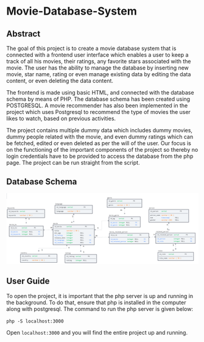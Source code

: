 # Movie-Database-System

## Abstract 
The goal of this project is to create a movie database system that is connected with a frontend user interface which enables a user to keep a track of all his movies, their ratings, any favorite stars associated with the movie. The user has the ability to manage the database by inserting new movie, star name, rating or even manage existing data by editing the data content, or even deleting the data content.

The frontend is made using basic HTML, and connected with the database schema by means of PHP. The database schema has been created using POSTGRESQL. A movie recommender has also been implemented in the project which uses Postgresql to recommend the type of movies the user likes to watch, based on previous activities.

The project contains multiple dummy data which includes dummy movies, dummy people related with the movie, and even dummy ratings which can be fetched, edited or even deleted as per the will of the user. Our focus is on the functioning of the important components of the project so thereby no login credentials have to be provided to access the database from the php page. The project can be run straight from the script.

## Database Schema
![Database UML](https://github.com/borneelphukan/Movie-Database-System/blob/main/UML.png)

## User Guide
To open the project, it is important that the php server is up and running in the background. To do that, ensure that php is installed in the computer along with postgresql. The command to run the php server is given below:

```php -S localhost:3000```

Open ```localhost:3000``` and you will find the entire project up and running.
